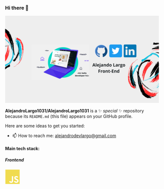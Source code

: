 ### Hi there 👋

![Alejandro Largo](/images/banner.png)


**AlejandroLargo1031/AlejandroLargo1031** is a ✨ _special_ ✨ repository because its `README.md` (this file) appears on your GitHub profile.

Here are some ideas to get you started:

- 📫 How to reach me: alejandrodevlargo@gmail.com

#### Main tech stack: 
##### Frontend
<img src="https://github.com/devicons/devicon/blob/master/icons/javascript/javascript-plain.svg" align="left" height="48" width="48" alt="JavaScript" >

